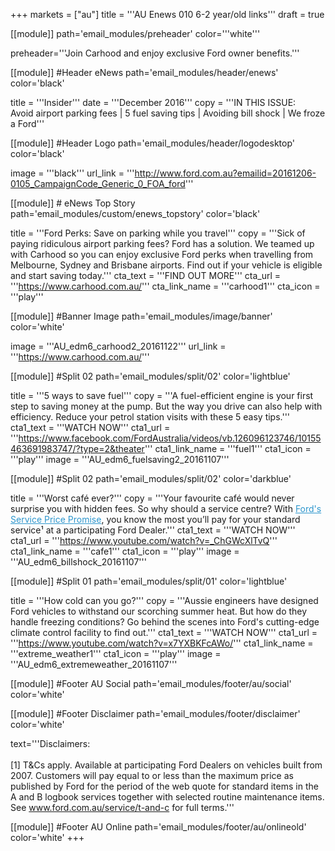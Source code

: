 +++
markets = ["au"]
title = '''AU Enews 010 6-2 year/old links'''
draft = true

[[module]]
path='email_modules/preheader'
color='''white'''

   preheader='''Join Carhood and enjoy exclusive Ford owner benefits.'''

[[module]] #Header eNews
path='email_modules/header/enews'
color='black'

  title = '''Insider'''
  date = '''December 2016'''
  copy = '''IN THIS ISSUE:<br />Avoid airport parking fees | 5 fuel saving tips | Avoiding bill shock | We froze a Ford'''

[[module]] #Header Logo
path='email_modules/header/logodesktop'
color='black'

  image = '''black'''
  url_link = '''http://www.ford.com.au?emailid=20161206-0105_CampaignCode_Generic_0_FOA_ford'''

[[module]] # eNews Top Story
path='email_modules/custom/enews_topstory'
color='black'

  title = '''Ford Perks: Save on parking while you travel'''
  copy = '''Sick of paying ridiculous airport parking fees? Ford has a solution. We teamed up with Carhood so you can enjoy exclusive Ford perks when travelling from Melbourne, Sydney and Brisbane airports. Find out if your vehicle is eligible and start saving today.'''
  cta_text = '''FIND OUT MORE'''
  cta_url = '''https://www.carhood.com.au/'''
  cta_link_name = '''carhood1'''
  cta_icon = '''play'''
  
  [[module]] #Banner Image
path='email_modules/image/banner'
color='white'

 image = '''AU_edm6_carhood2_20161122'''
  url_link = '''https://www.carhood.com.au/'''
  

[[module]] #Split 02
path='email_modules/split/02'
color='lightblue'

  title = '''5 ways to save fuel'''
  copy = '''A fuel-efficient engine is your first step to saving money at the pump. But the way you drive can also help with efficiency. Reduce your petrol station visits with these 5 easy tips.'''
  cta1_text = '''WATCH NOW'''
  cta1_url = '''https://www.facebook.com/FordAustralia/videos/vb.126096123746/10155463691983747/?type=2&theater'''
  cta1_link_name = '''fuel1'''
  cta1_icon = '''play'''
  image = '''AU_edm6_fuelsaving2_20161107'''
  

[[module]] #Split 02
path='email_modules/split/02'
color='darkblue'

  title = '''Worst café ever?'''
  copy = '''Your favourite café would never surprise you with hidden fees. So why should a service centre? With <a href="http://www.ford.com.au/owners/service/calculator?emailid=20161206-0105_CampaignCode_Generic_0_FOA_calculator1" style="text-decoration:underline; color:#2d96cd;">Ford's Service Price Promise</a>, you know the most you’ll pay for your standard service¹ at a participating Ford Dealer.'''
  cta1_text = '''WATCH NOW'''
  cta1_url = '''https://www.youtube.com/watch?v=_ChGWcXlTvQ'''
  cta1_link_name = '''cafe1'''
  cta1_icon = '''play'''
  image = '''AU_edm6_billshock_20161107'''
  
  [[module]] #Split 01
path='email_modules/split/01'
color='lightblue'

  title = '''How cold can you go?'''
  copy = '''Aussie engineers have designed Ford vehicles to withstand our scorching summer heat. But how do they handle freezing conditions? Go behind the scenes into Ford's cutting-edge climate control facility to find out.'''
  cta1_text = '''WATCH NOW'''
  cta1_url = '''https://www.youtube.com/watch?v=x7YXBKFcAWo/'''
  cta1_link_name = '''extreme_weather1'''
  cta1_icon = '''play'''
  image = '''AU_edm6_extremeweather_20161107'''
  

[[module]] #Footer AU Social
path='email_modules/footer/au/social'
color='white'

[[module]] #Footer Disclaimer
path='email_modules/footer/disclaimer'
color='white'

  text='''Disclaimers:<br /><br />
  [1] T&Cs apply. Available at participating Ford Dealers on vehicles built from 2007. Customers will pay equal to or less than the maximum price as published by Ford for the period of the web quote for standard items in the A and B logbook services together with selected routine maintenance items. See <a href="http://www.ford.com.au/service/t-and-c?emailid=20161206-0105_CampaignCode_Generic_0_FOA_terms" style="text-decoration:underline; color:#91a4b1">www.ford.com.au/service/t-and-c</a> for full terms.'''

[[module]] #Footer AU Online
path='email_modules/footer/au/onlineold'
color='white'
+++